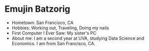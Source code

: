# Emujin Batzorig

- Hometown: San Francisco, CA
- Hobbies: Working out, Traveling, Doing my nails
- First Computer I Ever Saw: My sister's PC
- About me: I am a second year at UVA, studying Data Science and Economics. I am from San Francisco, CA.
